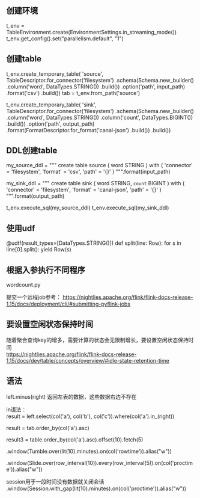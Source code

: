 ## 创建环境

t_env = TableEnvironment.create(EnvironmentSettings.in_streaming_mode())
t_env.get_config().set("parallelism.default", "1")

## 创建table

t_env.create_temporary_table(
    'source',
    TableDescriptor.for_connector('filesystem')
        .schema(Schema.new_builder()
                .column('word', DataTypes.STRING())
                .build())
        .option('path', input_path)
        .format('csv')
        .build())
tab = t_env.from_path('source')

t_env.create_temporary_table(
    'sink',
    TableDescriptor.for_connector('filesystem')
        .schema(Schema.new_builder()
                .column('word', DataTypes.STRING())
                .column('count', DataTypes.BIGINT())
                .build())
        .option('path', output_path)
        .format(FormatDescriptor.for_format('canal-json')
                .build())
        .build())

## DDL创建table

my_source_ddl = """
    create table source (
        word STRING
    ) with (
        'connector' = 'filesystem',
        'format' = 'csv',
        'path' = '{}'
    )
""".format(input_path)

my_sink_ddl = """
    create table sink (
        word STRING,
        `count` BIGINT
    ) with (
        'connector' = 'filesystem',
        'format' = 'canal-json',
        'path' = '{}'
    )
""".format(output_path)

t_env.execute_sql(my_source_ddl)
t_env.execute_sql(my_sink_ddl)

## 使用udf

@udtf(result_types=[DataTypes.STRING()])
def split(line: Row):
    for s in line[0].split():
        yield Row(s)

## 根据入参执行不同程序

wordcount.py  

提交一个远程job参考： https://nightlies.apache.org/flink/flink-docs-release-1.15/docs/deployment/cli/#submitting-pyflink-jobs

## 要设置空闲状态保持时间

随着聚合查询key的增多，需要计算的状态会无限制增长，要设置空闲状态保持时间  
https://nightlies.apache.org/flink/flink-docs-release-1.15/docs/dev/table/concepts/overview/#idle-state-retention-time

## 语法

left.minus(right)  返回左表的数据，这些数据右边不存在  

in语法：  
result = left.select(col('a'), col('b'), col('c')).where(col('a').in_(right))  

result = tab.order_by(col('a').asc)  

result3 = table.order_by(col('a').asc).offset(10).fetch(5)  

.window(Tumble.over(lit(10).minutes).on(col('rowtime')).alias("w"))  

.window(Slide.over(row_interval(10)).every(row_interval(5)).on(col('proctime')).alias("w"))  

session用于一段时间没有数据就关闭会话  
.window(Session.with_gap(lit(10).minutes).on(col('proctime')).alias("w"))  